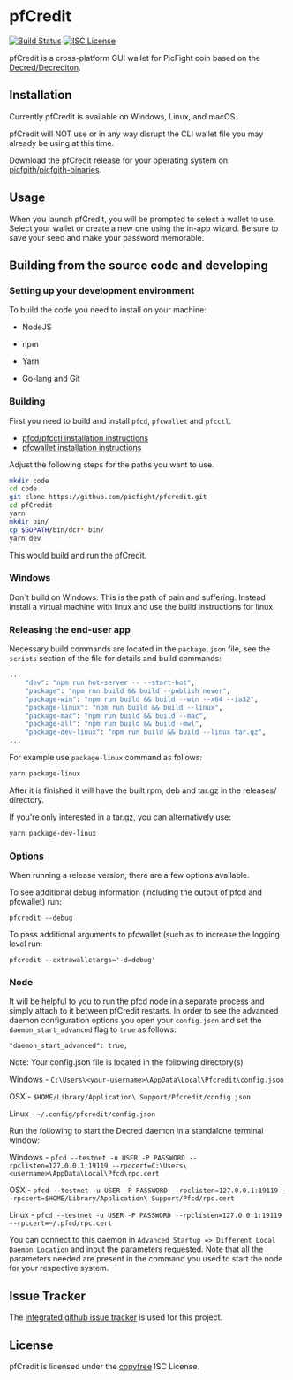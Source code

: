 # pfCredit

[![Build Status](https://travis-ci.org/picfight/pfcredit.png?branch=master)](https://travis-ci.org/picfight/pfcredit)
[![ISC License](http://img.shields.io/badge/license-ISC-blue.svg)](http://copyfree.org)

pfCredit is a cross-platform GUI wallet for PicFight coin based on the [Decred/Decrediton](https://github.com/decred/decrediton).

## Installation

Currently pfCredit is available on Windows, Linux, and macOS.

pfCredit will NOT use or in any way disrupt the CLI wallet file you may
already be using at this time.

Download the pfCredit release for your operating system on [picfgith/picfgith-binaries](https://github.com/picfgith/pfcredit/releases).

## Usage

When you launch pfCredit, you will be prompted to select a wallet to use. Select your wallet or create a new one using the in-app wizard. Be sure to save your seed and make your password memorable.

## Building from the source code and developing

### Setting up your development environment

To build the code you need to install on your machine:

- NodeJS

- npm

- Yarn

- Go-lang and Git

### Building

First you need to build and install `pfcd`, `pfcwallet` and `pfcctl`.

- [pfcd/pfcctl installation instructions](https://github.com/picfight/pfcd)
- [pfcwallet installation instructions](https://github.com/picfight/pfcwallet)

Adjust the following steps for the paths you want to use.

``` bash
mkdir code
cd code
git clone https://github.com/picfight/pfcredit.git
cd pfCredit
yarn
mkdir bin/
cp $GOPATH/bin/dcr* bin/
yarn dev
```

This would build and run the pfCredit.

### Windows

Don`t build on Windows. This is the path of pain and suffering. Instead install a virtual machine with linux and use the build instructions for linux.

### Releasing the end-user app

Necessary build commands are located in the `package.json` file, see the `scripts`
section of the file for details and build commands:
```bash
...
    "dev": "npm run hot-server -- --start-hot",
    "package": "npm run build && build --publish never",
    "package-win": "npm run build && build --win --x64 --ia32",
    "package-linux": "npm run build && build --linux",
    "package-mac": "npm run build && build --mac",
    "package-all": "npm run build && build -mwl",
    "package-dev-linux": "npm run build && build --linux tar.gz",
...
```

For example use `package-linux` command as follows:

```bash
yarn package-linux
```

After it is finished it will have the built rpm, deb and tar.gz in the releases/ directory.

If you're only interested in a tar.gz, you can alternatively use:

```bash
yarn package-dev-linux
```

### Options

When running a release version, there are a few options available.

To see additional debug information (including the output of pfcd and pfcwallet) run:

```
pfcredit --debug
```

To pass additional arguments to pfcwallet (such as to increase the logging level run:

```
pfcredit --extrawalletargs='-d=debug'
```

### Node

It will be helpful to you to run the pfcd node in a separate process and simply attach to it between pfCredit restarts. In order to see the advanced daemon configuration options you open your ```config.json``` and set the ```daemon_start_advanced``` flag to ```true``` as follows:

```"daemon_start_advanced": true,```

Note: Your config.json file is located in the following directory(s)

Windows - ```C:\Users\<your-username>\AppData\Local\Pfcredit\config.json```

OSX - ```$HOME/Library/Application\ Support/Pfcredit/config.json```

Linux - ```~/.config/pfcredit/config.json```

Run the following to start the Decred daemon in a standalone terminal window:

Windows - ```pfcd --testnet -u USER -P PASSWORD --rpclisten=127.0.0.1:19119 --rpccert=C:\Users\<username>\AppData\Local\Pfcd\rpc.cert```

OSX - ```pfcd --testnet -u USER -P PASSWORD --rpclisten=127.0.0.1:19119 --rpccert=$HOME/Library/Application\ Support/Pfcd/rpc.cert```

Linux - ```pfcd --testnet -u USER -P PASSWORD --rpclisten=127.0.0.1:19119 --rpccert=~/.pfcd/rpc.cert```

You can connect to this daemon in ```Advanced Startup => Different Local Daemon Location``` and input the parameters requested. Note that all the parameters needed are present in the command you used to start the node for your respective system.

## Issue Tracker

The
[integrated github issue tracker](https://github.com/picfight/pfcredit/issues)
is used for this project.

## License

pfCredit is licensed under the [copyfree](http://copyfree.org) ISC License.
